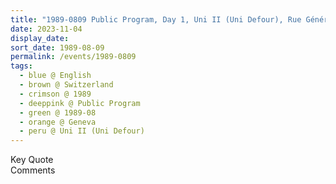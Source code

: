 ```yaml
---
title: "1989-0809 Public Program, Day 1, Uni II (Uni Defour), Rue Général-Dufour 24, Geneva, Switzerland"
date: 2023-11-04
display_date: 
sort_date: 1989-08-09
permalink: /events/1989-0809
tags:
  - blue @ English
  - brown @ Switzerland
  - crimson @ 1989
  - deeppink @ Public Program
  - green @ 1989-08
  - orange @ Geneva
  - peru @ Uni II (Uni Defour)
---
```


<wave-list>
  <list-title color="green" width="75">Key Quote</list-title>
  <list-item color="BlanchedAlmond"  width="200"></list-item>
  <list-item color="Lavender"></list-item>
  <list-item color="BlanchedAlmond"></list-item>
</wave-list>

<br>

<wave-list>
  <list-title color="green" width="75">Comments</list-title>
  <list-item color="BlanchedAlmond"  width="200"></list-item>
  <list-item color="Lavender"></list-item>
  <list-item color="BlanchedAlmond"></list-item>
</wave-list>